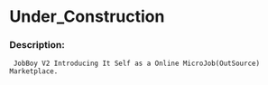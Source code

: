 # Under_Construction
### Description:
``` JobBoy V2 Introducing It Self as a Online MicroJob(OutSource) Marketplace.```